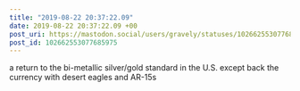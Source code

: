 ```yaml
---
title: "2019-08-22 20:37:22.09"
date: 2019-08-22 20:37:22.09 +00
post_uri: https://mastodon.social/users/gravely/statuses/102662553077685975
post_id: 102662553077685975
---
```

a return to the bi-metallic silver/gold standard in the U.S. except back the currency with desert eagles and AR-15s


